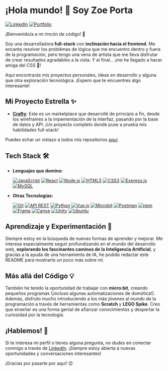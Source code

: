 # ¡Hola mundo! 👋 Soy Zoe Porta

[![LinkedIn](https://img.shields.io/badge/LinkedIn-%230077B5.svg?style=for-the-badge&logo=linkedin&logoColor=white)](https://www.linkedin.com/in/zoeporta/)
[![Portfolio](https://img.shields.io/badge/Portfolio-%23000000.svg?style=for-the-badge&logoColor=%23fff&labelColor=%23000&link=https%3A%2F%2Fzoecodes.me%2F%23%2F)](https://zoecodes.me/#/)

¡Bienvenido/a a mi rincón de código! 🚀

Soy una desarrolladora **full-stack** con **inclinación hacia el frontend**. Me encanta resolver los problémas de lógica que me encuentro dentro y fuera de la programación, pero tengo una vena de artista que me lleva disfrutar de crear resultados agradables a la vista. Y al final... ¡me he llegado a hacer amiga del CSS 🤭!

Aquí encontrarás mis proyectos personales, ideas en desarrollo y alguna que otra exploración tecnológica. ¡Espero que te encuentres algo interesante!

## Mi Proyecto Estrella ✨

*   [**Crafty**](https://github.com/ZoePorta/Crafty): Este es un marketplace que desarrollé de principio a fin, desde los wireframes a la impementación de la interfaz, pasando por la base de datos y API. ¡Un proyecto completo donde puse a prueba mis habilidades full-stack!

Puedes echar un vistazo a todos mis repositorios [aquí](https://github.com/ZoePorta?tab=repositories).

## Tech Stack 🛠️



*   **Lenguajes que domino:**

    [![JavaScript](https://img.shields.io/badge/JavaScript-%23F7DF1E.svg?style=for-the-badge&logo=javascript&logoColor=black)](https://www.javascript.com/)
    [![React](https://img.shields.io/badge/React-%2320232a.svg?style=for-the-badge&logo=react&logoColor=%2361DAFB)](https://react.dev/)
    [![Node.js](https://img.shields.io/badge/Node.js-%23339933.svg?style=for-the-badge&logo=nodedotjs&logoColor=white)](https://nodejs.org/en/)
    [![HTML5](https://img.shields.io/badge/HTML5-%23E34F26.svg?style=for-the-badge&logo=html5&logoColor=white)](https://www.w3.org/html/)
    [![CSS3](https://img.shields.io/badge/CSS3-%231572B6.svg?style=for-the-badge&logo=css3&logoColor=white)](https://www.w3.org/Style/CSS/current-work)
    [![Express.js](https://img.shields.io/badge/Express.js-%23000000.svg?style=for-the-badge&logo=express&logoColor=%23FFF)](https://expressjs.com/)
    [![MySQL](https://img.shields.io/badge/MySQL-%23005C84.svg?style=for-the-badge&logo=mysql&logoColor=white)](https://www.mysql.com/)

*   **Otras Tecnologías:**

     [![Git](https://img.shields.io/badge/Git-%23F05032.svg?style=for-the-badge&logo=git&logoColor=white)](https://git-scm.com/)
    [![API REST](https://img.shields.io/badge/API--REST-%23EA7A0C?style=for-the-badge&logoColor=white&labelColor=%231E1F29)](https://en.wikipedia.org/wiki/Representational_state_transfer)
    [![Python](https://img.shields.io/badge/Python-%233776AB.svg?style=for-the-badge&logo=python&logoColor=white)](https://www.python.org/)
    [![Vue.js](https://img.shields.io/badge/Vue.js-%2342b883.svg?style=for-the-badge&logo=vue.js&logoColor=white)](https://vuejs.org/)
    [![Microbit](https://img.shields.io/badge/Microbit-000000?style=for-the-badge&logo=microbit&logoColor=white)](https://microbit.org/)
    [![Postman](https://img.shields.io/badge/Postman-%23FF6C37.svg?style=for-the-badge&logo=postman&logoColor=white)](https://www.postman.com/)
    [![npm](https://img.shields.io/badge/NPM-%23CB3837.svg?style=for-the-badge&logo=npm&logoColor=white)](https://www.npmjs.com/)
    [![Figma](https://img.shields.io/badge/Figma-%23F24E1E.svg?style=for-the-badge&logo=figma&logoColor=white)](https://www.figma.com/)
    [![Canva](https://img.shields.io/badge/Canva-%2300C4CC.svg?style=for-the-badge&logo=Canva&logoColor=white)](https://www.canva.com/)
    [![Unity](https://img.shields.io/badge/Unity-%23222c37.svg?style=for-the-badge&logo=unity&logoColor=white)](https://unity.com/)
    [![Ubuntu](https://img.shields.io/badge/Ubuntu-%23E95420.svg?style=for-the-badge&logo=ubuntu&logoColor=white)](https://ubuntu.com/)


   


## Aprendizaje y Experimentación 🧪

Siempre estoy en la búsqueda de nuevas formas de aprender y mejorar. Me interesa especialmente seguir profundizando en el mundo del desarrollo web, **explorando los fascinantes caminos de la Inteligencia Artificial**, y gracias a la ayuda de una herramienta de IA, he podido redactar este README para mostrarte un poco más sobre mí.

## Más allá del Código 💡

También he tenido la oportunidad de trabajar con **micro:bit**, creando pequeños programas (¡incluso algunas automatizaciones de domótica!). Además, disfruto mucho introduciendo a los más jóvenes al mundo de la programación a través de herramientas como **Scratch** y **LEGO Spike**. Creo que enseñar es una forma genial de afianzar conocimientos y despertar la curiosidad por la tecnología.

## ¡Hablemos! 💬

Si te interesa mi perfil o tienes alguna pregunta, no dudes en conectar conmigo a través de [LinkedIn](https://www.linkedin.com/in/zoeporta/). ¡Siempre estoy abierta a nuevas oportunidades y conversaciones interesantes!

¡Gracias por pasarte por aquí! 😊

<!--
**ZoePorta/ZoePorta** is a ✨ _special_ ✨ repository because its `README.md` (this file) appears on your GitHub profile.

Here are some ideas to get you started:

- 🔭 I’m currently working on ...
- 🌱 I’m currently learning ...
- 👯 I’m looking to collaborate on ...
- 🤔 I’m looking for help with ...
- 💬 Ask me about ...
- 📫 How to reach me: ...
- 😄 Pronouns: ...
- ⚡ Fun fact: ...
-->
